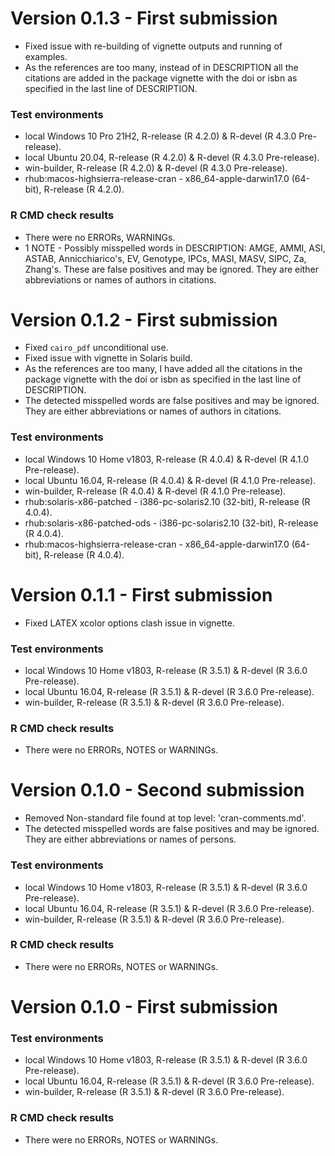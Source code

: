 # Version 0.1.3 - First submission

* Fixed issue with re-building of vignette outputs and running of examples.
* As the references are too many, instead of in DESCRIPTION all the citations are added in the package vignette with the doi or isbn as specified in the last line of DESCRIPTION.

### Test environments
* local Windows 10 Pro 21H2, R-release (R 4.2.0) & R-devel (R 4.3.0 Pre-release).
* local Ubuntu 20.04, R-release (R 4.2.0) & R-devel (R 4.3.0 Pre-release).
* win-builder, R-release (R 4.2.0) & R-devel (R 4.3.0 Pre-release).
* rhub:macos-highsierra-release-cran - x86_64-apple-darwin17.0 (64-bit), R-release (R 4.2.0).

### R CMD check results
* There were no ERRORs, WARNINGs.
* 1 NOTE - Possibly misspelled words in DESCRIPTION: AMGE, AMMI, ASI, ASTAB, Annicchiarico's, EV, Genotype, IPCs, MASI, MASV, SIPC, Za, Zhang's. These are false positives and may be ignored. They are either abbreviations or names of authors in citations.


# Version 0.1.2 - First submission

* Fixed `cairo_pdf` unconditional use.
* Fixed issue with vignette in Solaris build.
* As the references are too many, I have added all the citations in the package vignette with the doi or isbn as specified in the last line of DESCRIPTION.
* The detected misspelled words are false positives and may be ignored. They are either abbreviations or names of authors in citations.

### Test environments
* local Windows 10 Home v1803, R-release (R 4.0.4) & R-devel (R 4.1.0 Pre-release).
* local Ubuntu 16.04, R-release (R 4.0.4) & R-devel (R 4.1.0 Pre-release).
* win-builder, R-release (R 4.0.4) & R-devel (R 4.1.0 Pre-release).
* rhub:solaris-x86-patched - i386-pc-solaris2.10 (32-bit), R-release (R 4.0.4).
* rhub:solaris-x86-patched-ods - i386-pc-solaris2.10 (32-bit), R-release (R 4.0.4).
* rhub:macos-highsierra-release-cran - x86_64-apple-darwin17.0 (64-bit), R-release (R 4.0.4).

# Version 0.1.1 - First submission

* Fixed LATEX xcolor options clash issue in vignette.

### Test environments
* local Windows 10 Home v1803, R-release (R 3.5.1) & R-devel (R 3.6.0 Pre-release).
* local Ubuntu 16.04, R-release (R 3.5.1) & R-devel (R 3.6.0 Pre-release).
* win-builder, R-release (R 3.5.1) & R-devel (R 3.6.0 Pre-release).

### R CMD check results
* There were no ERRORs, NOTES or WARNINGs.

# Version 0.1.0 - Second submission

* Removed Non-standard file found at top level: 'cran-comments.md'.
* The detected misspelled words are false positives and may be ignored. They are either abbreviations or names of persons.

### Test environments
* local Windows 10 Home v1803, R-release (R 3.5.1) & R-devel (R 3.6.0 Pre-release).
* local Ubuntu 16.04, R-release (R 3.5.1) & R-devel (R 3.6.0 Pre-release).
* win-builder, R-release (R 3.5.1) & R-devel (R 3.6.0 Pre-release).

### R CMD check results
* There were no ERRORs, NOTES or WARNINGs.

# Version 0.1.0 - First submission

### Test environments
* local Windows 10 Home v1803, R-release (R 3.5.1) & R-devel (R 3.6.0 Pre-release).
* local Ubuntu 16.04, R-release (R 3.5.1) & R-devel (R 3.6.0 Pre-release).
* win-builder, R-release (R 3.5.1) & R-devel (R 3.6.0 Pre-release).

### R CMD check results
* There were no ERRORs, NOTES or WARNINGs.
